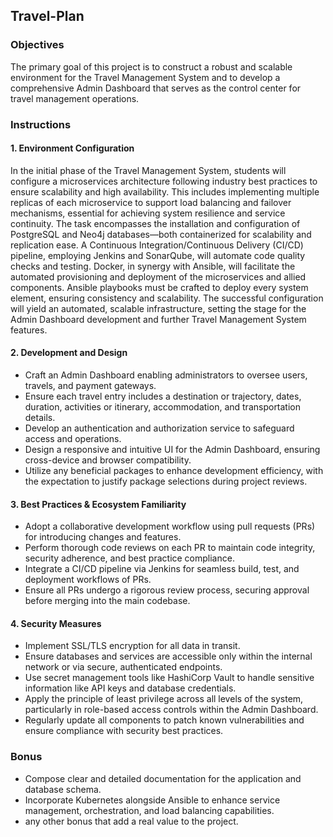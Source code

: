 ## Travel-Plan

### Objectives

The primary goal of this project is to construct a robust and scalable environment for the Travel Management System and to develop a comprehensive Admin Dashboard that serves as the control center for travel management operations.

### Instructions

#### 1. Environment Configuration

In the initial phase of the Travel Management System, students will configure a microservices architecture following industry best practices to ensure scalability and high availability. This includes implementing multiple replicas of each microservice to support load balancing and failover mechanisms, essential for achieving system resilience and service continuity. The task encompasses the installation and configuration of PostgreSQL and Neo4j databases—both containerized for scalability and replication ease. A Continuous Integration/Continuous Delivery (CI/CD) pipeline, employing Jenkins and SonarQube, will automate code quality checks and testing. Docker, in synergy with Ansible, will facilitate the automated provisioning and deployment of the microservices and allied components. Ansible playbooks must be crafted to deploy every system element, ensuring consistency and scalability. The successful configuration will yield an automated, scalable infrastructure, setting the stage for the Admin Dashboard development and further Travel Management System features.

#### 2. Development and Design

- Craft an Admin Dashboard enabling administrators to oversee users, travels, and payment gateways.
- Ensure each travel entry includes a destination or trajectory, dates, duration, activities or itinerary, accommodation, and transportation details.
- Develop an authentication and authorization service to safeguard access and operations.
- Design a responsive and intuitive UI for the Admin Dashboard, ensuring cross-device and browser compatibility.
- Utilize any beneficial packages to enhance development efficiency, with the expectation to justify package selections during project reviews.

#### 3. Best Practices & Ecosystem Familiarity

- Adopt a collaborative development workflow using pull requests (PRs) for introducing changes and features.
- Perform thorough code reviews on each PR to maintain code integrity, security adherence, and best practice compliance.
- Integrate a CI/CD pipeline via Jenkins for seamless build, test, and deployment workflows of PRs.
- Ensure all PRs undergo a rigorous review process, securing approval before merging into the main codebase.

#### 4. Security Measures

- Implement SSL/TLS encryption for all data in transit.
- Ensure databases and services are accessible only within the internal network or via secure, authenticated endpoints.
- Use secret management tools like HashiCorp Vault to handle sensitive information like API keys and database credentials.
- Apply the principle of least privilege across all levels of the system, particularly in role-based access controls within the Admin Dashboard.
- Regularly update all components to patch known vulnerabilities and ensure compliance with security best practices.

### Bonus

- Compose clear and detailed documentation for the application and database schema.
- Incorporate Kubernetes alongside Ansible to enhance service management, orchestration, and load balancing capabilities.
- any other bonus that add a real value to the project.

